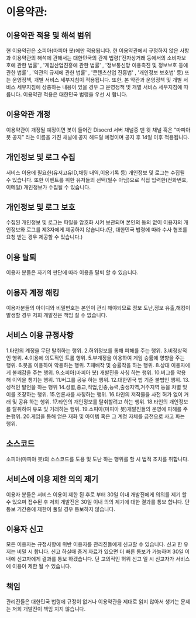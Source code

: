 # 이용약관:

## 이용약관 적용 및 해석 범위
현 이용약관은 소피아(마피아 봇)에만 적용됩니다. 
현 이용약관에서 규정하지 않은 사항과 이용약관의 해석에 관해서는 대한민국의 관계 법령('전자상거래 등에서의 소비자보호에 관한 법률' , '게임산업진흥에 관한 법률' , '정보통신망 이용촉진 및 정보보호 등에 관한 법률' , '약관의 규제에 관한 법률' , '콘텐츠산업 진흥법' , '개인정보 보호법' 등) 또는 운영정책, 개별 서비스 세부지침이 적용됩니다. 또한, 본 약관과 운영정책 및 개별 서비스 세부지침에 상충하는 내용이 있을 경우 그 운영정책 및 개별 서비스 세부지침에 따릅니다.
이용약관 적용은 대한민국 법령을 우선 시 합니다.

## 이용약관 개정
이용약관이 개정될 예정이면 봇이 들어간 Disocrd 서버 채널중 맨 윗 채널 혹은 “마피아봇 공지” 라는 이름을 가진 채널에 공지 해드릴 예정이며 공지 후 14일 이후 적용됩니다.

## 개인정보 및 로그 수집
서비스 이용에 필요한(유저고유ID,채팅 내역,이용기록 등) 개인정보 및 로그는 수집될 수 있습니다. 또한 이벤트를 위한 유저들의 선택(필수 아님)으로 직접 입력한(전화번호,이메일) 개인정보가 수집될 수 있습니다.

## 개인정보 및 로그 보호
수집된 개인정보 및 로그는 파일을 암호화 시켜 보관되며 본인의 동의 없이 이용자의 개인정보와 로그를 제3자에게 제공하지 않습니다.(단, 대한민국 법령에 따라 수사 협조를 요청 받는 경우 제공할 수 있습니다.)

## 이용 탈퇴
이용자 분들은 자기의 판단에 따라 이용을 탈퇴 할 수 있습니다.

## 이용자 계정 해킹
이용자분들의 아이디와 비밀번호는 본인이 관리 해야되므로 정보 도난,정보 유출,해킹이 발생할 경우 저희 개발진은 책임 질 수 없습니다.

## 서비스 이용 규정사항
1.타인의 계정을 무단 탈취하는 행위.
2.허위정보를 통해 피해를 주는 행위.
3.비정상적인 행위.
4.이용에 의도적인 트롤 행위.
5.부계정을 이용하여 게임 승률에 영향을 주는 행위.
6.봇을 이용하여 악용하는 행위.
7.패배작 및 승률작을 하는 행위.
8.상대 이용자에게 불쾌감을 주는 행위.
9.소피아(마피아 봇) 개발진을 사칭 하는 행위.
10.버그를 악용해 이익을 챙기는 행위.
11.버그를 공유 하는 행위.
12.대한민국 법 기준 불법인 행위.
13.성적인 발언을 하는 행위
14.성별,종교,직업,인종,능력,출생지역,거주지역 등을 차별 및 이를 조장하는 행위.
15.언론사를 사칭하는 행위.
16.타인의 저작물을 사전 허가 없이 거래 및 공유 하는 행위.
17.타인의 개인정보를 탈취할려고 하는 행위.
18.타인의 개인정보를 탈취하여 유포 및 거래하는 행위.
19.소피아(마피아 봇)개발진들의 운영에 피해를 주는행위.
20.게임을 통해 얻은 재화 및 아이템 혹은 그 계정 자체를 금전으로 사고 파는 행위.

## 소스코드
소피아(마피아 봇)의 소스코드를 도용 및 도난 하는 행위를 할 시 법적 조치를 취합니다.

## 서비스에 이용 제한 의의 제기
이용자 분들은 서비스 이용이 제한 된 후로 부터 30일 이내 개발진에게 의의를 제기 할 수 있으며 접수된 후 저희 개발진은 30일 이내 의의 제기에 대한 결과를 통보 합니다. 단 통보 기간중에 제한이 풀릴 경우 통보하지 않습니다. 

## 이용자 신고
모든 이용자는 규정사항에 위반 이용자를 관리진들에게 신고할 수 있습니다. 신고 한 유저는 비밀 시 합니다. 신고 하실때 증거 자료가 있으면 더 빠른 통보가 가능하며 30일 이내에 신고자에게 결과를 통보 하겠습니다. 단 고의적인 허위 신고 일 시 신고자가 서비스에 이용이 제한 될 수 있습니다.

## 책임
관리진들은 대한민국 법령에 규정이 없거나 이용약관을 제대로 읽지 않아서 생기는 문제는 저희 개발진이 책임 지지 않습니다.
